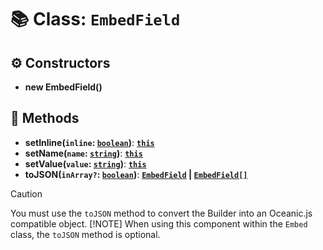 # 📚 Class: `EmbedField`

## ⚙️ Constructors

- **new EmbedField()**

## 🔧 Methods

- **setInline(`inline`: [`boolean`][BooleanURL])**: **[`this`][ThisURL]**
- **setName(`name`: [`string`][StringURL])**: **[`this`][ThisURL]**
- **setValue(`value`: [`string`][StringURL])**: **[`this`][ThisURL]**
- **toJSON(`inArray?`: [`boolean`][BooleanURL])**: **[`EmbedField`][EmbedFieldURL] | [`EmbedField[]`][EmbedFieldURL]**

> [!CAUTION]
> You must use the `toJSON` method to convert the Builder into an Oceanic.js compatible object.
> [!NOTE]
> When using this component within the `Embed` class, the `toJSON` method is optional.

[BooleanURL]: https://developer.mozilla.org/en-US/docs/Web/JavaScript/Reference/Global_Objects/Boolean
[EmbedFieldURL]: https://docs.oceanic.ws/dev/interfaces/Types_Channels.EmbedField.html
[StringURL]: https://developer.mozilla.org/en-US/docs/Web/JavaScript/Reference/Global_Objects/String
[ThisURL]: https://developer.mozilla.org/en-US/docs/Web/JavaScript/Reference/Operators/this

